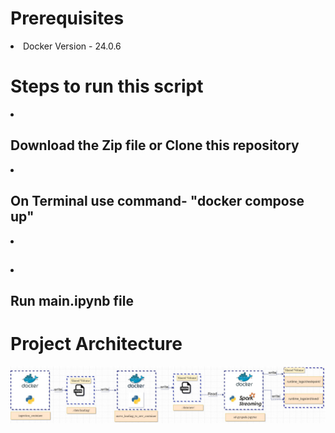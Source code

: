 <left>
<h1>Prerequisites</h1>
<ls>
<li>Docker Version - 24.0.6</li>
</ls>
<h1>Steps to run this script</h1>

<ls>
<li><h2>Download the Zip file or Clone this repository</h2></li>
<li><h2>On Terminal use command- "docker compose up"</h2></li>
<li><h2></h2></li>
<li><h2>Run main.ipynb file</h2></li>
</ls>

<h1> Project Architecture </h1>
<img src="./images\project_architecture.jpg" alt="Architecture">